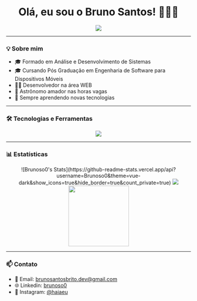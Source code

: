 <h1 align="center">Olá, eu sou o Bruno Santos! 👨‍💻🚀</h1>

<p align="center">
  <img src="https://readme-typing-svg.herokuapp.com?font=Fira+Code&size=22&pause=1000&color=00A6FB&center=true&vCenter=true&width=435&lines=Desenvolvedor+Web+e+Mobile;Bem-vindo+ao+meu+GitHub!">
</p>

---

### 💡 Sobre mim

- 🎓 Formado em Análise e Desenvolvimento de Sistemas
- 🎓 Cursando Pós Graduação em Engenharia de Software para Dispositivos Móveis  
- 👨‍💼 Desenvolvedor na área WEB  
- 🌌 Astrônomo amador nas horas vagas  
- 🧠 Sempre aprendendo novas tecnologias

---

### 🛠️ Tecnologias e Ferramentas

<p align="center">
  <img src="https://skillicons.dev/icons?i=react,nodejs,mysql,js,html,css,figma,github,vscode" />
</p>

---

### 📊 Estatísticas

<p align="center">
  <!-- Estatísticas principais -->
 ![Brunoso0's Stats](https://github-readme-stats.vercel.app/api?username=Brunoso0&theme=vue-dark&show_icons=true&hide_border=true&count_private=true)
  <img src="![Brunoso0's Stats](https://github-readme-stats.vercel.app/api?username=Brunoso0&theme=vue-dark&show_icons=true&hide_border=true&count_private=true)" />
  <!-- Gráfico de commits consecutivos -->
  <img src="https://github-readme-streak-stats.herokuapp.com/?user=Brunoso0&theme=tokyonight" height="165" />
</p>


---

### 📫 Contato

- 📧 Email: brunosantosbrito.dev@gmail.com  
- 🌐 Linkedin: [brunoso0](https://www.linkedin.com/in/brunoso0)  
- 📱 Instagram: [@haiaeu](https://www.instagram.com/haiaeu/)
